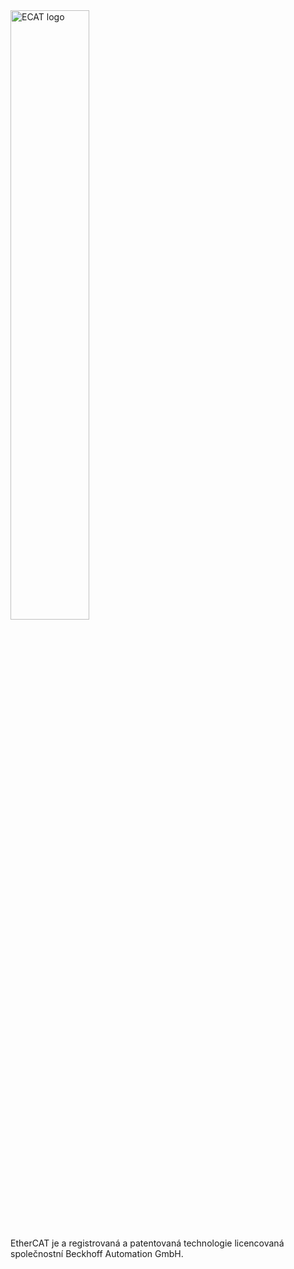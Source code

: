 <img src="../../../../../source/common/img/ECATlogo1.png" alt="ECAT logo" style="width:50%;">

EtherCAT je a registrovaná a patentovaná technologie licencovaná společnostní Beckhoff Automation GmbH.